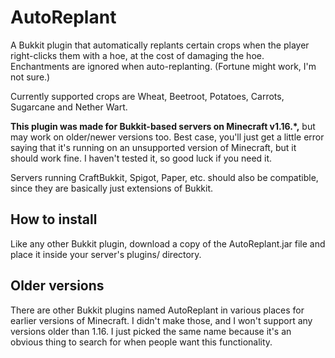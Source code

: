 # AutoReplant
 A Bukkit plugin that automatically replants certain crops when the player right-clicks them with a hoe, at the cost of damaging the hoe. Enchantments are ignored when auto-replanting. (Fortune might work, I'm not sure.)
 
 Currently supported crops are Wheat, Beetroot, Potatoes, Carrots, Sugarcane and Nether Wart.
 
 **This plugin was made for Bukkit-based servers on Minecraft v1.16.\*,** but may work on older/newer versions too. Best case, you'll just get a little error saying that it's running on an unsupported version of Minecraft, but it should work fine. I haven't tested it, so good luck if you need it.
 
 Servers running CraftBukkit, Spigot, Paper, etc. should also be compatible, since they are basically just extensions of Bukkit.
 
 ## How to install
 
 Like any other Bukkit plugin, download a copy of the AutoReplant.jar file and place it inside your server's plugins/ directory.
 
 ## Older versions
 
 There are other Bukkit plugins named AutoReplant in various places for earlier versions of Minecraft. I didn't make those, and I won't support any versions older than 1.16. I just picked the same name because it's an obvious thing to search for when people want this functionality.
 